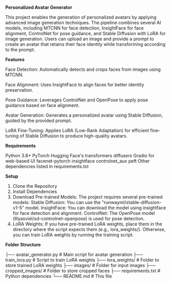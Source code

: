 **Personalized Avatar Generator**

This project enables the generation of personalized avatars by applying advanced image generation techniques. The pipeline combines several AI models, including MTCNN for face detection, InsightFace for face alignment, ControlNet for pose guidance, and Stable Diffusion with LoRA for image generation. Users can upload an image and provide a prompt to create an avatar that retains their face identity while transforming according to the prompt.

**Features**

Face Detection: Automatically detects and crops faces from images using MTCNN.

Face Alignment: Uses InsightFace to align faces for better identity preservation.

Pose Guidance: Leverages ControlNet and OpenPose to apply pose guidance based on face alignment.

Avatar Generation: Generates a personalized avatar using Stable Diffusion, guided by the provided prompt.

LoRA Fine-Tuning: Applies LoRA (Low-Rank Adaptation) for efficient fine-tuning of Stable Diffusion to produce high-quality avatars.

**Requirements**

Python 3.8+
PyTorch
Hugging Face's transformers
diffusers
Gradio for web-based UI
facenet-pytorch
insightface
controlnet_aux
peft
Other dependencies listed in requirements.txt

**Setup**

1. Clone the Repository
2. Install Dependencies
3. Download Pre-trained Models:
   The project requires several pre-trained models:
        Stable Diffusion: You can use the "runwayml/stable-diffusion-v1-5" model.
        InsightFace: You can download the model using insightface for face detection and alignment.
        ControlNet: The OpenPose model (lllyasviel/sd-controlnet-openpose) is used for pose detection.
4. LoRA Weights:
   If you have pre-trained LoRA weights, place them in the directory where the script expects them (e.g., lora_weights/). Otherwise, you can train LoRA weights by running the training script.


**Folder Structure**

├── avatar_generator.py        # Main script for avatar generation
├── train_lora.py              # Script to train LoRA weights
├── lora_weights/              # Folder to store trained LoRA weights
├── images/                    # Folder for input images
├── cropped_images/            # Folder to store cropped faces
├── requirements.txt           # Python dependencies
└── README.md                  # This file



